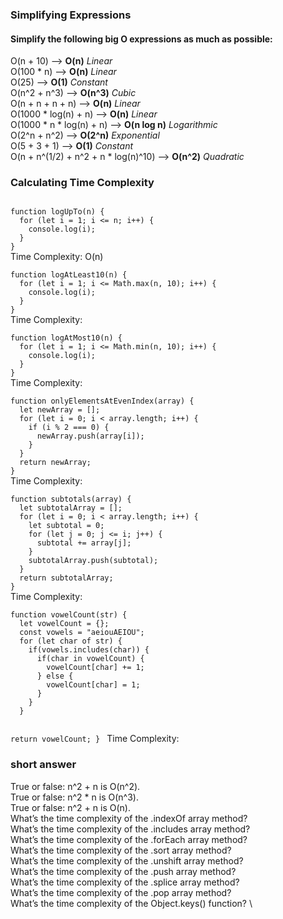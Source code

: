 ### Simplifying Expressions
#### Simplify the following big O expressions as much as possible:

O(n + 10) --> **O(n)** *Linear*\
O(100 * n) --> **O(n)** *Linear*\
O(25) --> **O(1)** *Constant* \
O(n^2 + n^3) --> **O(n^3)** *Cubic*\
O(n + n + n + n) --> **O(n)** *Linear*\
O(1000 * log(n) + n) --> **O(n)** *Linear*\
O(1000 * n * log(n) + n) --> **O(n log n)** *Logarithmic*\
O(2^n + n^2) --> **O(2^n)** *Exponential*\
O(5 + 3 + 1) --> **O(1)** *Constant*\
O(n + n^(1/2) + n^2 + n * log(n)^10) --> **O(n^2)** *Quadratic*

### Calculating Time Complexity

<code>
function logUpTo(n) {
  for (let i = 1; i <= n; i++) {
    console.log(i);
  }
}
</code>
Time Complexity: O(n)
<br>
<code>
function logAtLeast10(n) {
  for (let i = 1; i <= Math.max(n, 10); i++) {
    console.log(i);
  }
}
</code>
Time Complexity:
<br>

<code>
function logAtMost10(n) {
  for (let i = 1; i <= Math.min(n, 10); i++) {
    console.log(i);
  }
}
</code>
Time Complexity:
<br>

<code>
function onlyElementsAtEvenIndex(array) {
  let newArray = [];
  for (let i = 0; i < array.length; i++) {
    if (i % 2 === 0) {
      newArray.push(array[i]);
    }
  }
  return newArray;
}
</code>
Time Complexity:
<br>

<code>
function subtotals(array) {
  let subtotalArray = [];
  for (let i = 0; i < array.length; i++) {
    let subtotal = 0;
    for (let j = 0; j <= i; j++) {
      subtotal += array[j];
    }
    subtotalArray.push(subtotal);
  }
  return subtotalArray;
}
</code>
Time Complexity:
<br>

<code>
function vowelCount(str) {
  let vowelCount = {};
  const vowels = "aeiouAEIOU";
  for (let char of str) {
    if(vowels.includes(char)) {
      if(char in vowelCount) {
        vowelCount[char] += 1;
      } else {
        vowelCount[char] = 1;
      }
    }
  }

  return vowelCount;
}
</code>
Time Complexity:
<br>

### short answer

True or false: n^2 + n is O(n^2). \
True or false: n^2 * n is O(n^3). \
True or false: n^2 + n is O(n). \
What’s the time complexity of the .indexOf array method? \
What’s the time complexity of the .includes array method? \
What’s the time complexity of the .forEach array method? \
What’s the time complexity of the .sort array method? \
What’s the time complexity of the .unshift array method? \
What’s the time complexity of the .push array method? \
What’s the time complexity of the .splice array method? \
What’s the time complexity of the .pop array method? \
What’s the time complexity of the Object.keys() function? \